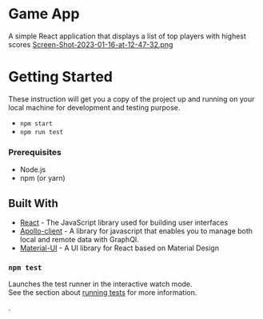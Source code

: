 # Game App

A simple React application that displays a list of top players with highest scores
[Screen-Shot-2023-01-16-at-12-47-32.png](https://postimg.cc/HjYqSvqT)

# Getting Started

These instruction will get you a copy of the project up and running on your local machine for development and testing purpose.

- `npm start`
- `npm run test`

### Prerequisites

- Node.js
- npm (or yarn)

## Built With

- [React](https://reactjs.org/) - The JavaScript library used for building user interfaces
- [Apollo-client](https://www.apollographql.com/docs/react/) - A library for javascript that enables you to manage both local and remote data with GraphQl.
- [Material-UI](https://material-ui.com/) - A UI library for React based on Material Design

### `npm test`

Launches the test runner in the interactive watch mode.\
See the section about [running tests](https://facebook.github.io/create-react-app/docs/running-tests) for more information.

.

